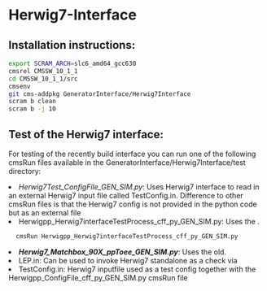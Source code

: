 # Herwig7-Interface

## Installation instructions:
```bash
export SCRAM_ARCH=slc6_amd64_gcc630
cmsrel CMSSW_10_1_1
cd CMSSW_10_1_1/src
cmsenv
git cms-addpkg GeneratorInterface/Herwig7Interface
scram b clean
scram b -j 10
```
## Test of the Herwig7 interface:
<par>For testing of the recently build interface you can run one of the following cmsRun files available in the GeneratorInterface/Herwig7Interface/test directory:</par>


<!--li is listing-->

<li><i>Herwig7Test_ConfigFile_GEN_SIM.py</i>: Uses Herwig7 interface to read in an external Herwig7 input file called TestConfig.in. Difference to other cmsRun files is that the Herwig7 config is not provided in the python code but as an external file</li>
  
  
<li>Herwigpp_Herwig7interfaceTestProcess_cff_py_GEN_SIM.py: Uses the .  </li>
  
```bash
  cmsRun Herwigpp_Herwig7interfaceTestProcess_cff_py_GEN_SIM.py
```

<li><b><i>Herwig7_Matchbox_90X_ppToee_GEN_SIM.py</i></b>: Uses the old.</li>

<li>LEP.in: Can be used to invoke Herwig7 standalone as a check via</li>

<li>TestConfig.in: Herwig7 inputfile used as a test config together with the Herwigpp_ConfigFile_cff_py_GEN_SIM.py cmsRun file</li>

